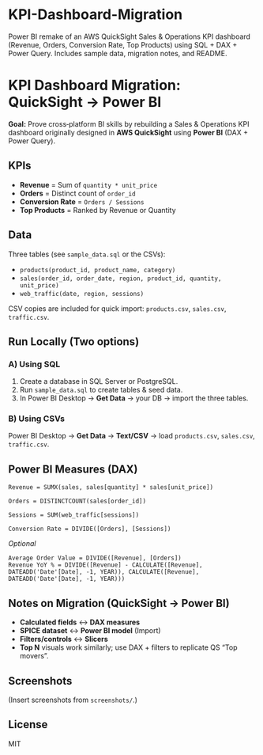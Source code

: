 # KPI-Dashboard-Migration
Power BI remake of an AWS QuickSight Sales &amp; Operations KPI dashboard (Revenue, Orders, Conversion Rate, Top Products) using SQL + DAX + Power Query. Includes sample data, migration notes, and README.
# KPI Dashboard Migration: QuickSight → Power BI

**Goal:** Prove cross‑platform BI skills by rebuilding a Sales & Operations KPI dashboard originally designed in **AWS QuickSight** using **Power BI** (DAX + Power Query).

## KPIs
- **Revenue** = Sum of `quantity * unit_price`
- **Orders** = Distinct count of `order_id`
- **Conversion Rate** = `Orders / Sessions`
- **Top Products** = Ranked by Revenue or Quantity

## Data
Three tables (see `sample_data.sql` or the CSVs):
- `products(product_id, product_name, category)`
- `sales(order_id, order_date, region, product_id, quantity, unit_price)`
- `web_traffic(date, region, sessions)`

CSV copies are included for quick import: `products.csv`, `sales.csv`, `traffic.csv`.

## Run Locally (Two options)
### A) Using SQL
1. Create a database in SQL Server or PostgreSQL.
2. Run `sample_data.sql` to create tables & seed data.
3. In Power BI Desktop → **Get Data** → your DB → import the three tables.

### B) Using CSVs
Power BI Desktop → **Get Data** → **Text/CSV** → load `products.csv`, `sales.csv`, `traffic.csv`.

## Power BI Measures (DAX)
```DAX
Revenue = SUMX(sales, sales[quantity] * sales[unit_price])

Orders = DISTINCTCOUNT(sales[order_id])

Sessions = SUM(web_traffic[sessions])

Conversion Rate = DIVIDE([Orders], [Sessions])
```
_Optional_
```DAX
Average Order Value = DIVIDE([Revenue], [Orders])
Revenue YoY % = DIVIDE([Revenue] - CALCULATE([Revenue], DATEADD('Date'[Date], -1, YEAR)), CALCULATE([Revenue], DATEADD('Date'[Date], -1, YEAR)))
```

## Notes on Migration (QuickSight → Power BI)
- **Calculated fields** ↔ **DAX measures**
- **SPICE dataset** ↔ **Power BI model** (Import)
- **Filters/controls** ↔ **Slicers**
- **Top N** visuals work similarly; use DAX + filters to replicate QS “Top movers”.

## Screenshots
(Insert screenshots from `screenshots/`.)

## License
MIT
